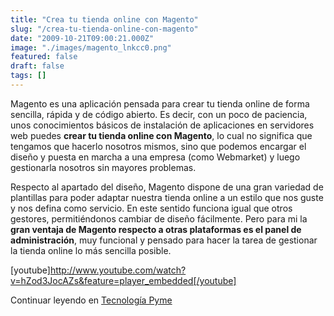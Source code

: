 ```yaml
---
title: "Crea tu tienda online con Magento"
slug: "/crea-tu-tienda-online-con-magento"
date: "2009-10-21T09:00:21.000Z"
image: "./images/magento_lnkcc0.png"
featured: false
draft: false
tags: []
---
```



Magento es una aplicación pensada para crear tu tienda online de forma sencilla, rápida y de código abierto. Es decir, con un poco de paciencia, unos conocimientos básicos de instalación de aplicaciones en servidores web puedes **crear tu tienda online con Magento**, lo cual no significa que tengamos que hacerlo nosotros mismos, sino que podemos encargar el diseño y puesta en marcha a una empresa (como Webmarket) y luego gestionarla nosotros sin mayores problemas.

Respecto al apartado del diseño, Magento dispone de una gran variedad de plantillas para poder adaptar nuestra tienda online a un estilo que nos guste y nos defina como servicio. En este sentido funciona igual que otros gestores, permitiéndonos cambiar de diseño fácilmente. Pero para mi la **gran ventaja de Magento respecto a otras plataformas es el panel de administración**, muy funcional y pensado para hacer la tarea de gestionar la tienda online lo más sencilla posible.

[youtube]http://www.youtube.com/watch?v=hZod3JocAZs&feature=player_embedded[/youtube]

Continuar leyendo en [Tecnología Pyme](http://www.tecnologiapyme.com/ebusiness/crea-tu-tienda-online-con-magento)



